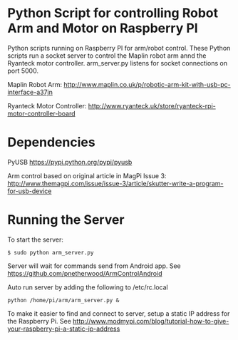 # Python Script for controlling Robot Arm and Motor on Raspberry PI
Python scripts running on Raspberry PI for arm/robot control. These Python scripts run a socket server to control the Maplin robot arm annd the Ryanteck motor controller. arm_server.py listens for socket connections on port 5000.


Maplin Robot Arm: http://www.maplin.co.uk/p/robotic-arm-kit-with-usb-pc-interface-a37jn

Ryanteck Motor Controller: http://www.ryanteck.uk/store/ryanteck-rpi-motor-controller-board

Dependencies
============
PyUSB https://pypi.python.org/pypi/pyusb

Arm control based on original article in MagPi Issue 3: http://www.themagpi.com/issue/issue-3/article/skutter-write-a-program-for-usb-device

Running the Server
==================

To start the server:

    $ sudo python arm_server.py
  
Server will wait for commands send from Android app. See https://github.com/pnetherwood/ArmControlAndroid

Auto run server by adding the following to /etc/rc.local

    python /home/pi/arm/arm_server.py &
  
To make it easier to find and connect to server, setup a static IP address for the Raspberry Pi. See http://www.modmypi.com/blog/tutorial-how-to-give-your-raspberry-pi-a-static-ip-address
